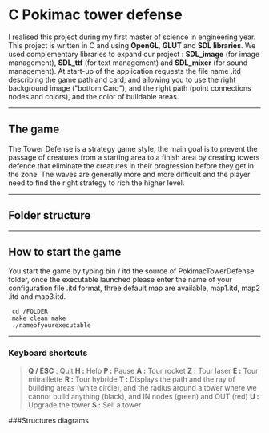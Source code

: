 C Pokimac tower defense
===================

I realised this project during my first master of science in engineering year. This project is written in C and using **OpenGL**, **GLUT** and **SDL libraries**. We used complementary libraries to expand our project : **SDL_image** (for image management), **SDL_ttf** (for text management) and **SDL_mixer** (for sound management). At start-up of the application requests the file name .itd describing the game path and card, and allowing you to use the right background image ("bottom Card"), and the right path (point connections nodes and colors), and the color of buildable areas.

----------

The game
-------------

The Tower Defense is a strategy game style, the main goal is to prevent the passage of creatures from a starting area to a finish area by creating towers defence that eliminate the creatures in their progression before they get in the zone. The waves are generally more and more difficult and the player need to find the right strategy to rich the higher level.

----------


Folder structure
-------------------


----------


How to start the game
-------------

You start the game by typing bin / itd the source of PokimacTowerDefense folder, once the executable launched please enter the name of your configuration file .itd format, three default map are available, map1.itd, map2 .itd and map3.itd.

```
 cd /FOLDER
 make clean make
 ./nameofyourexecutable
```

----------


### Keyboard shortcuts

> **Q / ESC** : Quit
**H :** Help
**P :** Pause
**A :** Tour rocket
**Z :** Tour laser
**E :** Tour mitraillette
**R :** Tour hybride
**T :** Displays the path and the ray of building areas (white circle), and the radius around a tower where we cannot build anything (black), and IN nodes (green) and OUT (red)
**U :** Upgrade the tower
**S :** Sell a tower

###Structures diagrams
